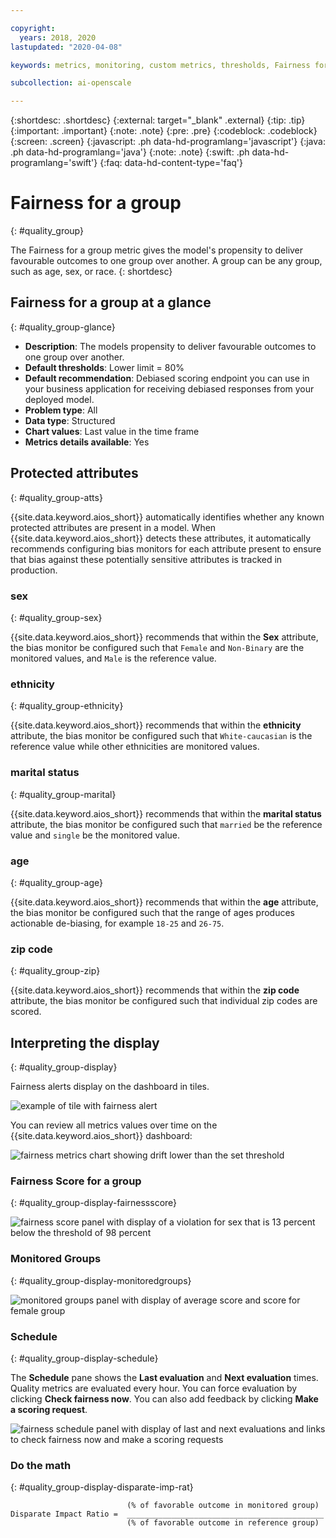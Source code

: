 ```yaml
---

copyright:
  years: 2018, 2020
lastupdated: "2020-04-08"

keywords: metrics, monitoring, custom metrics, thresholds, Fairness for a group, sex, age, race

subcollection: ai-openscale

---
```


{:shortdesc: .shortdesc}
{:external: target="_blank" .external}
{:tip: .tip}
{:important: .important}
{:note: .note}
{:pre: .pre}
{:codeblock: .codeblock}
{:screen: .screen}
{:javascript: .ph data-hd-programlang='javascript'}
{:java: .ph data-hd-programlang='java'}
{:note: .note}
{:swift: .ph data-hd-programlang='swift'}
{:faq: data-hd-content-type='faq'}

# Fairness for a group
{: #quality_group}

The Fairness for a group metric gives the model's propensity to deliver favourable outcomes to one group over another. A group can be any group, such as age, sex, or race.
{: shortdesc}


## Fairness for a group at a glance
{: #quality_group-glance}

- **Description**: The models propensity to deliver favourable outcomes to one group over another.
- **Default thresholds**: Lower limit = 80%
- **Default recommendation**: Debiased scoring endpoint you can use in your business application for receiving debiased responses from your deployed model.
- **Problem type**: All
- **Data type**: Structured
- **Chart values**: Last value in the time frame
- **Metrics details available**: Yes

## Protected attributes
{: #quality_group-atts}

{{site.data.keyword.aios_short}} automatically identifies whether any known protected attributes are present in a model. When {{site.data.keyword.aios_short}} detects these attributes, it automatically recommends configuring bias monitors for each attribute present to ensure that bias against these potentially sensitive attributes is tracked in production. 

### sex
{: #quality_group-sex}

{{site.data.keyword.aios_short}} recommends that within the **Sex** attribute, the bias monitor be configured such that `Female` and `Non-Binary` are the monitored values, and `Male` is the reference value. 

### ethnicity
{: #quality_group-ethnicity}

{{site.data.keyword.aios_short}} recommends that within the **ethnicity** attribute, the bias monitor be configured such that `White-caucasian` is the reference value while other ethnicities are monitored values.

### marital status
{: #quality_group-marital}

{{site.data.keyword.aios_short}} recommends that within the **marital status** attribute, the bias monitor be configured such that `married` be the reference value and `single` be the monitored value.

### age
{: #quality_group-age}

{{site.data.keyword.aios_short}} recommends that within the **age** attribute, the bias monitor be configured such that the range of ages produces actionable de-biasing, for example `18-25` and `26-75`.

### zip code
{: #quality_group-zip}

{{site.data.keyword.aios_short}} recommends that within the **zip code** attribute, the bias monitor be configured such that individual zip codes are scored.

## Interpreting the display
{: #quality_group-display}

Fairness alerts display on the dashboard in tiles.

![example of tile with fairness alert](images/wos-faststart-model-tile.png)

You can review all metrics values over time on the {{site.data.keyword.aios_short}} dashboard:

![fairness metrics chart showing drift lower than the set threshold](images/wos-fairness-sex.png)

### Fairness Score for a group
{: #quality_group-display-fairnessscore}

![fairness score panel with display of a violation for sex that is 13 percent below the threshold of 98 percent](images/wos-fairness-sex-scorepanel.png)


### Monitored Groups
{: #quality_group-display-monitoredgroups}

![monitored groups panel with display of average score and score for female group](images/wos-fairness-sex-monitored.png)


### Schedule
{: #quality_group-display-schedule}

The **Schedule** pane shows the **Last evaluation** and **Next evaluation** times. Quality metrics are evaluated every hour. You can force evaluation by clicking **Check fairness now**. You can also add feedback by clicking **Make a scoring request**.

![fairness schedule panel with display of last and next evaluations and links to check fairness now and make a scoring requests](images/wos-fairness-button.png)


### Do the math
{: #quality_group-display-disparate-imp-rat}



```
                          (% of favorable outcome in monitored group)
Disparate Impact Ratio =  ____________________________________________
                          (% of favorable outcome in reference group)
```


